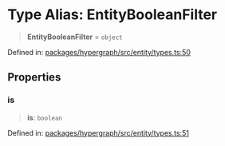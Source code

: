 # Type Alias: EntityBooleanFilter

> **EntityBooleanFilter** = `object`

Defined in: [packages/hypergraph/src/entity/types.ts:50](https://github.com/hashirpm/hypergraph/blob/ab4ea1cdb9430798142e0d735aac9d31c2cf0ae0/packages/hypergraph/src/entity/types.ts#L50)

## Properties

### is

> **is**: `boolean`

Defined in: [packages/hypergraph/src/entity/types.ts:51](https://github.com/hashirpm/hypergraph/blob/ab4ea1cdb9430798142e0d735aac9d31c2cf0ae0/packages/hypergraph/src/entity/types.ts#L51)
